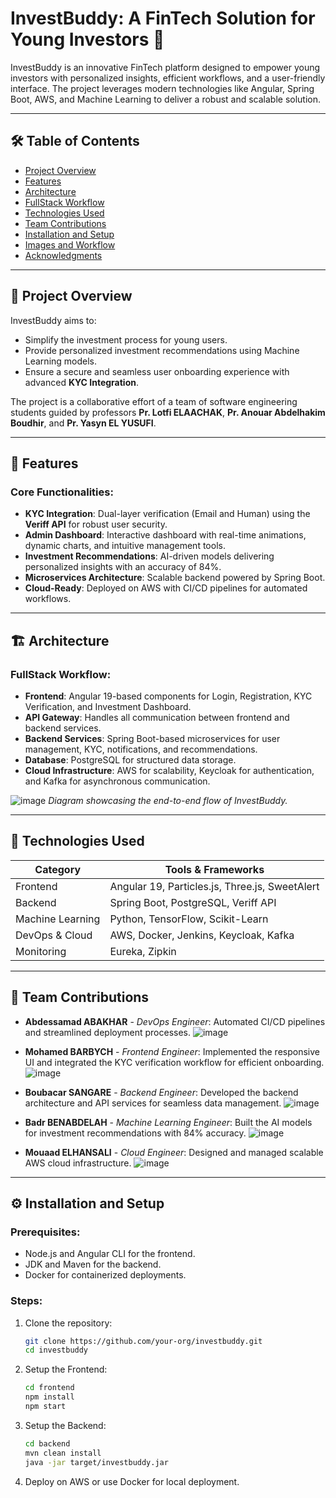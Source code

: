 # InvestBuddy: A FinTech Solution for Young Investors 🚀

InvestBuddy is an innovative FinTech platform designed to empower young investors with personalized insights, efficient workflows, and a user-friendly interface. The project leverages modern technologies like Angular, Spring Boot, AWS, and Machine Learning to deliver a robust and scalable solution.

---

## 🛠 Table of Contents

- [Project Overview](#project-overview)
- [Features](#features)
- [Architecture](#architecture)
- [FullStack Workflow](#fullstack-workflow)
- [Technologies Used](#technologies-used)
- [Team Contributions](#team-contributions)
- [Installation and Setup](#installation-and-setup)
- [Images and Workflow](#images-and-workflow)
- [Acknowledgments](#acknowledgments)

---

## 🌟 Project Overview

InvestBuddy aims to:
- Simplify the investment process for young users.
- Provide personalized investment recommendations using Machine Learning models.
- Ensure a secure and seamless user onboarding experience with advanced **KYC Integration**.

The project is a collaborative effort of a team of software engineering students guided by professors **Pr. Lotfi ELAACHAK**, **Pr. Anouar Abdelhakim Boudhir**, and **Pr. Yasyn EL YUSUFI**.

---

## 🔑 Features

### Core Functionalities:
- **KYC Integration**: Dual-layer verification (Email and Human) using the **Veriff API** for robust user security.
- **Admin Dashboard**: Interactive dashboard with real-time animations, dynamic charts, and intuitive management tools.
- **Investment Recommendations**: AI-driven models delivering personalized insights with an accuracy of 84%.
- **Microservices Architecture**: Scalable backend powered by Spring Boot.
- **Cloud-Ready**: Deployed on AWS with CI/CD pipelines for automated workflows.

---

## 🏗 Architecture

### FullStack Workflow:
- **Frontend**: Angular 19-based components for Login, Registration, KYC Verification, and Investment Dashboard.
- **API Gateway**: Handles all communication between frontend and backend services.
- **Backend Services**: Spring Boot-based microservices for user management, KYC, notifications, and recommendations.
- **Database**: PostgreSQL for structured data storage.
- **Cloud Infrastructure**: AWS for scalability, Keycloak for authentication, and Kafka for asynchronous communication.

![image](https://github.com/user-attachments/assets/ecaf767f-4ed5-4610-891b-bd75bf27b72a)
*Diagram showcasing the end-to-end flow of InvestBuddy.*

---

## 🧰 Technologies Used

| **Category**      | **Tools & Frameworks**                          |
|--------------------|------------------------------------------------|
| Frontend           | Angular 19, Particles.js, Three.js, SweetAlert |
| Backend            | Spring Boot, PostgreSQL, Veriff API           |
| Machine Learning   | Python, TensorFlow, Scikit-Learn              |
| DevOps & Cloud     | AWS, Docker, Jenkins, Keycloak, Kafka         |
| Monitoring         | Eureka, Zipkin                                |

---

## 🤝 Team Contributions

- **Abdessamad ABAKHAR** - *DevOps Engineer*: Automated CI/CD pipelines and streamlined deployment processes.
  ![image](https://github.com/user-attachments/assets/b4a32638-7640-43d5-b76b-2be80eedb322)

- **Mohamed BARBYCH** - *Frontend Engineer*: Implemented the responsive UI and integrated the KYC verification workflow for efficient onboarding.
  ![image](https://github.com/user-attachments/assets/3af39c12-f968-4493-b1bc-8bd7afcd676c)

- **Boubacar SANGARE** - *Backend Engineer*: Developed the backend architecture and API services for seamless data management.
![image](https://github.com/user-attachments/assets/a399ac3e-8bfe-44ca-95c0-063b14b651a6)

- **Badr BENABDELAH** - *Machine Learning Engineer*: Built the AI models for investment recommendations with 84% accuracy.
  ![image](https://github.com/user-attachments/assets/b8c03b49-2c5f-4cff-8daf-53230d1f7a96)

- **Mouaad ELHANSALI** - *Cloud Engineer*: Designed and managed scalable AWS cloud infrastructure.
![image](https://github.com/user-attachments/assets/2d168c36-aa76-40e7-8483-01c77011184e)




---

## ⚙️ Installation and Setup

### Prerequisites:
- Node.js and Angular CLI for the frontend.
- JDK and Maven for the backend.
- Docker for containerized deployments.

### Steps:
1. Clone the repository:
   ```bash
   git clone https://github.com/your-org/investbuddy.git
   cd investbuddy

2. Setup the Frontend:
   ```bash
   cd frontend
   npm install
   npm start

3. Setup the Backend:
   ```bash
   cd backend
   mvn clean install
   java -jar target/investbuddy.jar

4. Deploy on AWS or use Docker for local deployment.
